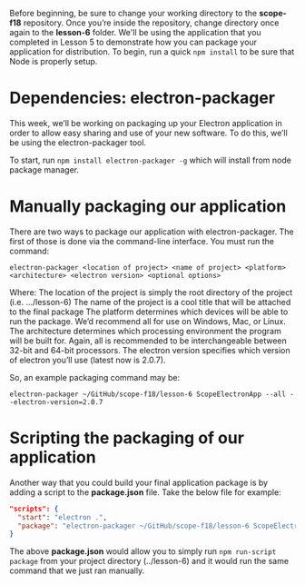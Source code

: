Before beginning, be sure to change your working directory to the **scope-f18** repository.  Once you’re inside the repository, change directory once again to the **lesson-6** folder.  We'll be using the application that you completed in Lesson 5 to demonstrate how you can package your application for distribution.  To begin, run a quick `npm install` to be sure that Node is properly setup.

# Dependencies: electron-packager
This week, we’ll be working on packaging up your Electron application in order to allow easy sharing and use of your new software.  To do this, we’ll be using the electron-packager tool.

To start, run `npm install electron-packager -g` which will install from node package manager.

# Manually packaging our application
There are two ways to package our application with electron-packager.  The first of those is done via the command-line interface.  You must run the command:
```Shell
electron-packager <location of project> <name of project> <platform> <architecture> <electron version> <optional options>
```
Where:
The location of the project is simply the root directory of the project (i.e. .../lesson-6)
The name of the project is a cool title that will be attached to the final package
The platform determines which devices will be able to run the package.  We’d recommend all for use on Windows, Mac, or Linux.
The architecture determines which processing environment the program will be built for.  Again, all is recommended to be interchangeable between 32-bit and 64-bit processors.
The electron version specifies which version of electron you’ll use (latest now is 2.0.7).

So, an example packaging command may be:
```Shell
electron-packager ~/GitHub/scope-f18/lesson-6 ScopeElectronApp --all --electron-version=2.0.7
```
# Scripting the packaging of our application
Another way that you could build your final application package is by adding a script to the **package.json** file.  Take the below file for example:
```JSON
"scripts": {
  "start": "electron .",
  "package": "electron-packager ~/GitHub/scope-f18/lesson-6 ScopeElectronApp --all --electron-version=2.0.7"
}
```
The above **package.json** would allow you to simply run `npm run-script package` from your project directory (../lesson-6) and it would run the same command that we just ran manually.
